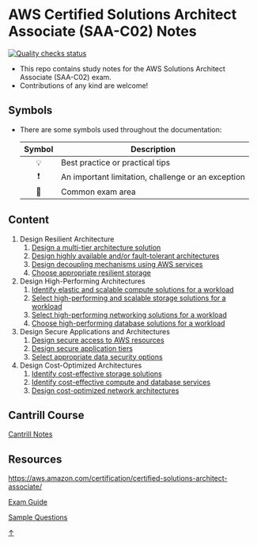 # AWS Certified Solutions Architect Associate (SAA-C02) Notes

[![Quality checks status](https://github.com/joeyhage/aws-solutions-architect-associate-notes/workflows/Quality%20checks/badge.svg)](https://github.com/joeyhage/aws-solutions-architect-associate-notes/actions)

- This repo contains study notes for the AWS Solutions Architect Associate (SAA-C02) exam.
- Contributions of any kind are welcome!

## Symbols

- There are some symbols used throughout the documentation:

  | Symbol | Description                                        |
  | :----: | -------------------------------------------------- |
  | 💡     | Best practice or practical tips                    |
  | ❗     | An important limitation, challenge or an exception |
  | 📝     | Common exam area                                   |

## Content

1. Design Resilient Architecture
   1. [Design a multi-tier architecture solution](./notes/01-Design-Resilient-Architecture/01-Multi-tier-architecture.md)
   2. [Design highly available and/or fault-tolerant architectures](./notes/01-Design-Resilient-Architecture/02-Highly-available-fault-tolerant.md)
   3. [Design decoupling mechanisms using AWS services](./notes/01-Design-Resilient-Architecture/03-Decoupling-mechanisms.md)
   4. [Choose appropriate resilient storage](./notes/01-Design-Resilient-Architecture/04-Resilient-storage.md)
2. Design High-Performing Architectures
   1. [Identify elastic and scalable compute solutions for a workload](./notes/02-Design-High-Performing-Architectures/01-Elastic-scalable-solutions.md)
   2. [Select high-performing and scalable storage solutions for a workload](./notes/02-Design-High-Performing-Architectures/02-High-performing-scalable-storage-solutions.md)
   3. [Select high-performing networking solutions for a workload](./notes/02-Design-High-Performing-Architectures/03-High-performing-networking-solutions.md)
   4. [Choose high-performing database solutions for a workload](./notes/02-Design-High-Performing-Architectures/04-High-performing-database-solutions.md)
3. Design Secure Applications and Architectures
   1. [Design secure access to AWS resources](./notes/03-Design-Secure-Applications-and-Architectures/01-Secure-access-to-resources.md)
   2. [Design secure application tiers](./notes/03-Design-Secure-Applications-and-Architectures/02-Secure-application-tiers.md)
   3. [Select appropriate data security options](./notes/03-Design-Secure-Applications-and-Architectures/03-Data-security-options.md)
4. Design Cost-Optimized Architectures
   1. [Identify cost-effective storage solutions](./notes/04-Design-Cost-Optimized-Architectures/01-Cost-effective-storage.md)
   2. [Identify cost-effective compute and database services](./notes/04-Design-Cost-Optimized-Architectures/02-Cost-effective-compute-and-database.md)
   3. [Design cost-optimized network architectures](./notes/04-Design-Cost-Optimized-Architectures/03-Cost-optimized-network-architectures.md)

## Cantrill Course

[Cantrill Notes](./notes/Cantrill/01-Course-Fundamentals-and-AWS-Accounts.md)

## Resources

<a href="https://aws.amazon.com/certification/certified-solutions-architect-associate/" target="_blank">https://aws.amazon.com/certification/certified-solutions-architect-associate/</a>

<a href="./notes/Resources/AWS-Certified-Solutions-Architect-Associate_Exam-Guide.pdf" target="_blank">Exam Guide</a>

<a href="./notes/Resources/AWS-Certified-Solutions-Architect-Associate_Sample-Questions.pdf" target="_blank">Sample Questions</a>

[↑](#content)
